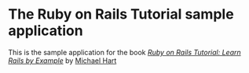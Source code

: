 # The Ruby on Rails Tutorial sample application

This is the sample application for the book
[*Ruby on Rails Tutorial: Learn Rails by Example*](http://www.railstutorial.org/)
by [Michael Hart](http://www.michaelhartl.com/)